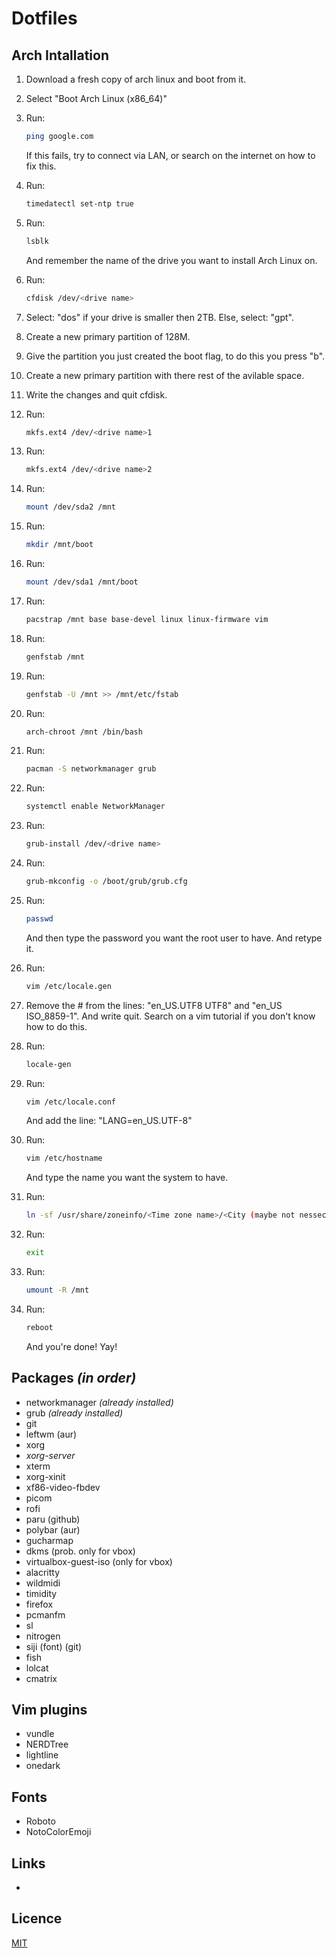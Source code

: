 # Dotfiles

## Arch Intallation

1. Download a fresh copy of arch linux and boot from it.

2. Select "Boot Arch Linux (x86_64)"

3. Run:

   ```bash
   ping google.com
   ```

   If this fails, try to connect via LAN, or search on the internet on how to fix this.

4. Run:

   ```bash
   timedatectl set-ntp true
   ```

5. Run:

   ```bash
   lsblk
   ```

   And remember the name of the drive you want to install Arch Linux on.

6. Run:

   ```bash
   cfdisk /dev/<drive name>
   ```

7. Select: "dos" if your drive is smaller then 2TB. Else, select: "gpt".

8. Create a new primary partition of 128M.

9. Give the partition you just created the boot flag, to do this you press "b".

10. Create a new primary partition with there rest of the avilable space.

11. Write the changes and quit cfdisk.

12. Run:

    ```bash
    mkfs.ext4 /dev/<drive name>1
    ```

13. Run:

    ```bash
    mkfs.ext4 /dev/<drive name>2
    ```

14. Run:

    ```bash
    mount /dev/sda2 /mnt
    ```

15. Run:

    ```bash
    mkdir /mnt/boot
    ```

16. Run:

    ```bash
    mount /dev/sda1 /mnt/boot
    ```

17. Run:

    ```bash
    pacstrap /mnt base base-devel linux linux-firmware vim
    ```

18. Run:

    ```bash
    genfstab /mnt
    ```

19. Run:

    ```bash
    genfstab -U /mnt >> /mnt/etc/fstab
    ```

20. Run:

    ```bash
    arch-chroot /mnt /bin/bash
    ```

21. Run:

    ```bash
    pacman -S networkmanager grub
    ```

22. Run:

    ```bash
    systemctl enable NetworkManager
    ```

23. Run:

    ```bash
    grub-install /dev/<drive name>
    ```

24. Run:

    ```bash
    grub-mkconfig -o /boot/grub/grub.cfg
    ```

25. Run:

    ```bash
    passwd
    ```
    And then type the password you want the root user to have. And retype it.

26. Run:

    ```bash
    vim /etc/locale.gen
    ```

27. Remove the # from the lines: "en_US.UTF8 UTF8" and "en_US ISO_8859-1". And write quit. Search on a vim tutorial if you don't know how to do this.

28. Run:

    ```bash
    locale-gen
    ```

29. Run:

    ```bash
    vim /etc/locale.conf
    ```
    And add the line: "LANG=en_US.UTF-8"

30. Run:

    ```bash
    vim /etc/hostname
    ```
    And type the name you want the system to have.

31. Run:

    ```bash
    ln -sf /usr/share/zoneinfo/<Time zone name>/<City (maybe not nessecary)> /etc/localtime
    ```

32. Run:

    ```bash
    exit
    ```

33. Run:

    ```bash
    umount -R /mnt
    ```

34. Run:

    ```bash
    reboot
    ```
    And you're done! Yay!

## Packages *(in order)*
* networkmanager *(already installed)*
* grub *(already installed)*
* git
* leftwm (aur)
* xorg
* *xorg-server*
* xterm
* xorg-xinit
* xf86-video-fbdev
* picom
* rofi
* paru (github)
* polybar (aur)
* gucharmap
* dkms (prob. only for vbox)
* virtualbox-guest-iso (only for vbox)
* alacritty
* wildmidi
* timidity
* firefox
* pcmanfm
* sl
* nitrogen
* siji (font) (git)
* fish
* lolcat
* cmatrix

## Vim plugins
* vundle
* NERDTree
* lightline
* onedark

## Fonts
* Roboto
* NotoColorEmoji

## Links
* 

## Licence

[MIT](https://choosealicense.com/licenses/mit/)
